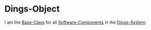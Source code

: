 # Dings-Object

I am the [Base-Class](250000033.md) for all [Software-Components](404.md) in the [Dings-System](300000007.md).
